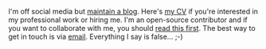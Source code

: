 I'm off social media but [maintain a blog](https://ntoll.org/). Here's [my CV](https://ntoll.org/cv) if you're interested in my professional work or hiring me. I'm an open-source contributor and if you want to collaborate with me, you should [read this first](https://github.com/ntoll/being_together). The best way to get in touch is via [email](mailto:ntoll@ntoll.org). Everything I say is false... ;-)

<!--
**ntoll/ntoll** is a ✨ _special_ ✨ repository because its `README.md` (this file) appears on your GitHub profile.

Here are some ideas to get you started:

- 🔭 I’m currently working on ...
- 🌱 I’m currently learning ...
- 👯 I’m looking to collaborate on ...
- 🤔 I’m looking for help with ...
- 💬 Ask me about ...
- 📫 How to reach me: ...
- 😄 Pronouns: ...
- ⚡ Fun fact: ...
-->
